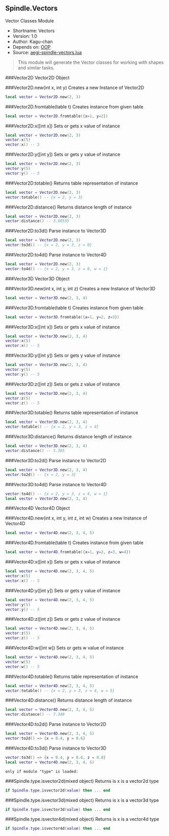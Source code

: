 Spindle.Vectors
---------------
Vector Classes Module

* Shortname: Vectors
* Version: 1.0
* Author: Kagu-chan
* Depends on: [OOP](../modules/oop.md)
* Source: [aegi-spindle-vectors.lua](https://github.com/Kagurame/AegiSpindle/blob/master/src/aegi-spindle-vectors.lua)
> This module will generate the Vector classes for working with shapes and similar tasks.

###Vector2D
Vector2D Object

###Vector2D.new(int x, int y)
Creates a new Instance of Vector2D
```lua
local vector = Vector2D.new(2, 3)
```

###Vector2D.fromtable(table t)
Creates instance from given table
```lua
local vector = Vector2D.fromtable({x=1, y=2})
```

###Vector2D:x([int x])
Sets or gets x value of instance
```lua
local vector = Vector2D.new(2, 3)
vector:x(5)
vector:x() -- 5
```

###Vector2D:y([int y])
Sets or gets y value of instance
```lua
local vector = Vector2D.new(2, 3)
vector:y(5)
vector:y() -- 5
```

###Vector2D:totable()
Returns table representation of instance
```lua
local vector = Vector2D.new(2, 3)
vector:totable() -- {x = 2, y = 3}
```

###Vector2D:distance()
Returns distance length of instance
```lua
local vector = Vector2D.new(2, 3)
vector:distance() -- 3.60555
```

###Vector2D:to3d()
Parse instance to Vector3D
```lua
local vector = Vector2D.new(2, 3)
vector:to3d() -- {x = 2, y = 3, z = 0}
```

###Vector2D:to4d()
Parse instance to Vector4D
```lua
local vector = Vector2D.new(2, 3)
vector:to4d() -- {x = 2, y = 3, z = 0, w = 1}
```

###Vector3D
Vector3D Object

###Vector3D.new(int x, int y, int z)
Creates a new Instance of Vector3D
```lua
local vector = Vector3D.new(2, 3, 4)
```

###Vector3D.fromtable(table t)
Creates instance from given table
```lua
local vector = Vector3D.fromtable({x=1, y=2, z=3})
```

###Vector3D:x([int x])
Sets or gets x value of instance
```lua
local vector = Vector3D.new(2, 3, 4)
vector:x(5)
vector:x() -- 5
```

###Vector3D:y([int y])
Sets or gets y value of instance
```lua
local vector = Vector3D.new(2, 3, 4)
vector:y(5)
vector:y() -- 5
```

###Vector3D:z([int z])
Sets or gets z value of instance
```lua
local vector = Vector3D.new(2, 3, 4)
vector:z(5)
vector:z() -- 5
```

###Vector3D:totable()
Returns table representation of instance
```lua
local vector = Vector3D.new(2, 3, 4)
vector:totable() -- {x = 2, y = 3, z = 4}
```

###Vector3D:distance()
Returns distance length of instance
```lua
local vector = Vector3D.new(2, 3, 4)
vector:distance() -- 5.385
```

###Vector3D:to2d()
Parse instance to Vector2D
```lua
local vector = Vector3D.new(2, 3, 4)
vector:to2d() -- {x = 2, y = 3}
```

###Vector3D:to4d()
Parse instance to Vector4D
```lua
vector:to4d() -- {x = 2, y = 3, z = 4, w = 1}
local vector = Vector3D.new(2, 3, 4)
```

###Vector4D
Vector4D Object

###Vector4D.new(int x, int y, int z, int w)
Creates a new Instance of Vector4D
```lua
local vector = Vector4D.new(2, 3, 4, 5)
```

###Vector4D.fromtable(table t)
Creates instance from given table
```lua
local vector = Vector4D.fromtable({x=1, y=2, z=3, w=4})
```

###Vector4D:x([int x])
Sets or gets x value of instance
```lua
local vector = Vector4D.new(2, 3, 4, 5)
vector:x(5)
vector:x() -- 5
```

###Vector4D:y([int y])
Sets or gets y value of instance
```lua
local vector = Vector4D.new(2, 3, 4, 5)
vector:y(5)
vector:y() -- 5
```

###Vector4D:z([int z])
Sets or gets z value of instance
```lua
local vector = Vector4D.new(2, 3, 4, 5)
vector:z(5)
vector:z() -- 5
```

###Vector4D:w([int w])
Sets or gets w value of instance
```lua
local vector = Vector4D.new(2, 3, 4, 5)
vector:w(5)
vector:w() -- 5
```

###Vector4D:totable()
Returns table representation of instance
```lua
local vector = Vector4D.new(2, 3, 4, 5)
vector:totable() -- {x = 2, y = 3, z = 4, w = 5}
```

###Vector4D:distance()
Returns distance length of instance
```lua
local vector = Vector4D.new(2, 3, 4, 5)
vector:distance() -- 7.348
```

###Vector4D:to2d()
Parse instance to Vector2D
```lua
local vector = Vector4D.new(2, 3, 4, 5)
vector:to2d() => {x = 0.4, y = 0.6}
```

###Vector4D:to3d()
Parse instance to Vector3D
```lua
vector:to3d() => {x = 0.4, y = 0.6, z = 0.8}
local vector = Vector4D.new(2, 3, 4, 5)
```


`only if module "type" is loaded:`

###Spindle.type.isvector2d(mixed object)
Returns is x is a vector2d type
```lua
if Spindle.type.isvector2d(value) then ... end
```

###Spindle.type.isvector3d(mixed object)
Returns is x is a vector3d type
```lua
if Spindle.type.isvector3d(value) then ... end
```

###Spindle.type.isvector4d(mixed object)
Returns is x is a vector4d type
```lua
if Spindle.type.isvector4d(value) then ... end
```
